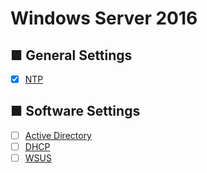 # Windows Server 2016
## ■ General Settings
- [x] [NTP](https://github.com/thetaru/memorandum/edit/master/OS/Windows/Windows%20Server%202016/NTP)
## ■ Software Settings
- [ ] [Active Directory](https://github.com/thetaru/memorandum/edit/master/OS/Windows/Windows%20Server%202016/Active_Directory)
- [ ] [DHCP](https://github.com/thetaru/memorandum/edit/master/OS/Windows/Windows%20Server%202016/DHCP)
- [ ] [WSUS](https://github.com/thetaru/memorandum/edit/master/OS/Windows/Windows%20Server%202016/WSUS)

